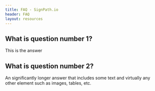 ```yaml
---
title: FAQ - SignPath.io
header: FAQ
layout: resources
---
```


## What is question number 1?
This is the answer

## What is question number 2?
An significantly longer answer that includes some text and virtually any other element such as images, tables, etc.